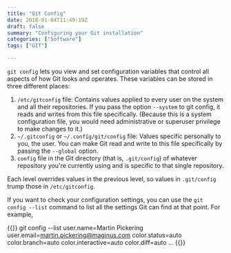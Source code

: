 ```yaml
---
title: "Git Config"
date: 2018-01-04T11:49:19Z
draft: false
summary: "Configuring your Git installation"
categories: ["Software"]
tags: ["GIT"]

---
```

`git config` lets you view and set configuration variables that control all aspects of 
how Git looks and operates. These variables can be stored in three different places:

1.	`/etc/gitconfig` file: Contains values applied to every user on the system and all 
    their repositories. If you pass the option `--system` to git config, it reads and 
    writes from this file specifically. (Because this is a system configuration file, you 
    would need administrative or superuser privilege to make changes to it.)
2.	`~/.gitconfig` or `~/.config/git/config` file: Values specific personally to 
  you, the user. You can make Git read and write to this file specifically by passing the `--global` option.
3.	`config` file in the Git directory (that is, `.git/config`) of whatever 
  repository you're currently using and is specific to that single repository.

Each level overrides values in the previous level, so values in `.git/config` 
trump those in `/etc/gitconfig`.

If you want to check your configuration settings, you can use the `git config --list` command 
to list all the settings Git can find at that point. For example,

{{<highlight bash>}}
git config --list
user.name=Martin Pickering
user.email=martin.pickering@maginus.com
color.status=auto
color.branch=auto
color.interactive=auto
color.diff=auto
...
{{</highlight>}}
  

